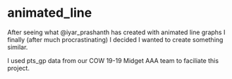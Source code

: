 # animated_line

After seeing what @iyar_prashanth has created with animated line graphs I finally (after much procrastinating)
I decided I wanted to create something similar.

I used pts_gp data from our COW 19-19 Midget AAA team to faciliate this project.
